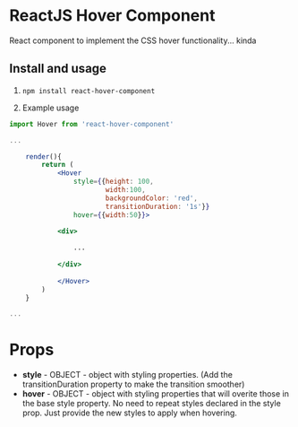 # ReactJS Hover Component

React component to implement the CSS hover functionality... kinda

## Install and usage


1. `npm install react-hover-component`

2. Example usage 
   
``` jsx
import Hover from 'react-hover-component'

...

    render(){
        return (
            <Hover 
                style={{height: 100, 
                        width:100, 
                        backgroundColor: 'red',
                        transitionDuration: '1s'}}
                hover={{width:50}}>
            
            <div>

                ...
            
            </div>
            
            </Hover> 
        )
    }

...
```

# Props

* **style** - OBJECT - object with styling properties. (Add the transitionDuration property to make the transition smoother)
* **hover** - OBJECT - object with styling properties that will overite those in the base style property. No need to repeat styles declared in the style prop. Just provide the new styles to apply when hovering.